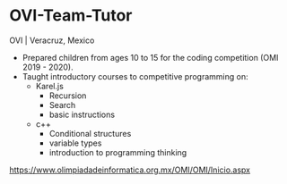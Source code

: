 # OVI-Team-Tutor
OVI | Veracruz, Mexico
- Prepared children from ages 10 to 15 for the coding competition (OMI 2019 - 2020).
- Taught introductory courses to competitive programming on:
   - Karel.js 
     - Recursion
     - Search
     - basic instructions
   - c++
     - Conditional structures
     - variable types
     - introduction to programming thinking



https://www.olimpiadadeinformatica.org.mx/OMI/OMI/Inicio.aspx
